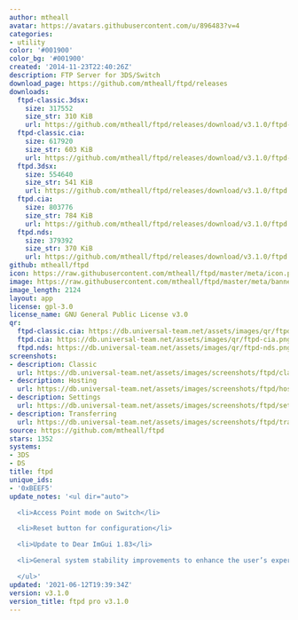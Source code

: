 ```yaml
---
author: mtheall
avatar: https://avatars.githubusercontent.com/u/896483?v=4
categories:
- utility
color: '#001900'
color_bg: '#001900'
created: '2014-11-23T22:40:26Z'
description: FTP Server for 3DS/Switch
download_page: https://github.com/mtheall/ftpd/releases
downloads:
  ftpd-classic.3dsx:
    size: 317552
    size_str: 310 KiB
    url: https://github.com/mtheall/ftpd/releases/download/v3.1.0/ftpd-classic.3dsx
  ftpd-classic.cia:
    size: 617920
    size_str: 603 KiB
    url: https://github.com/mtheall/ftpd/releases/download/v3.1.0/ftpd-classic.cia
  ftpd.3dsx:
    size: 554640
    size_str: 541 KiB
    url: https://github.com/mtheall/ftpd/releases/download/v3.1.0/ftpd.3dsx
  ftpd.cia:
    size: 803776
    size_str: 784 KiB
    url: https://github.com/mtheall/ftpd/releases/download/v3.1.0/ftpd.cia
  ftpd.nds:
    size: 379392
    size_str: 370 KiB
    url: https://github.com/mtheall/ftpd/releases/download/v3.1.0/ftpd.nds
github: mtheall/ftpd
icon: https://raw.githubusercontent.com/mtheall/ftpd/master/meta/icon.png
image: https://raw.githubusercontent.com/mtheall/ftpd/master/meta/banner.png
image_length: 2124
layout: app
license: gpl-3.0
license_name: GNU General Public License v3.0
qr:
  ftpd-classic.cia: https://db.universal-team.net/assets/images/qr/ftpd-classic-cia.png
  ftpd.cia: https://db.universal-team.net/assets/images/qr/ftpd-cia.png
  ftpd.nds: https://db.universal-team.net/assets/images/qr/ftpd-nds.png
screenshots:
- description: Classic
  url: https://db.universal-team.net/assets/images/screenshots/ftpd/classic.png
- description: Hosting
  url: https://db.universal-team.net/assets/images/screenshots/ftpd/hosting.png
- description: Settings
  url: https://db.universal-team.net/assets/images/screenshots/ftpd/settings.png
- description: Transferring
  url: https://db.universal-team.net/assets/images/screenshots/ftpd/transferring.png
source: https://github.com/mtheall/ftpd
stars: 1352
systems:
- 3DS
- DS
title: ftpd
unique_ids:
- '0xBEEF5'
update_notes: '<ul dir="auto">

  <li>Access Point mode on Switch</li>

  <li>Reset button for configuration</li>

  <li>Update to Dear ImGui 1.83</li>

  <li>General system stability improvements to enhance the user’s experience</li>

  </ul>'
updated: '2021-06-12T19:39:34Z'
version: v3.1.0
version_title: ftpd pro v3.1.0
---
```

